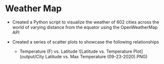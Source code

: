# Weather Map

-  Created a Python script to visualize the weather of 602 cities across the world of varying distance from the equator using the OpenWeatherMap API

-  Created a series of scatter plots to showcase the following relationships

    - Temperature (F) vs. Latitude
      ![Latitude vs. Temperature Plot](output/City Latitude vs. Max Temperature (09-23-2020).PNG)